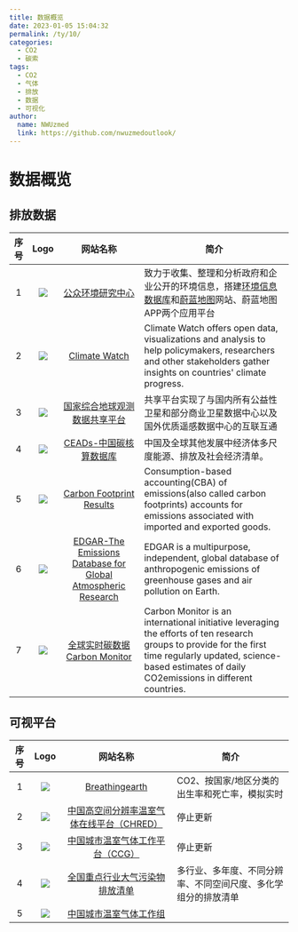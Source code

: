 ```yaml
---
title: 数据概览
date: 2023-01-05 15:04:32
permalink: /ty/10/
categories:
  - CO2
  - 碳索
tags:
  - CO2
  - 气体
  - 排放
  - 数据
  - 可视化
author: 
  name: NWUzmed
  link: https://github.com/nwuzmedoutlook/
---
```


# 数据概览

## 排放数据
| 序号 | Logo | 网站名称 | 简介 | 
|:---:|:----:|:----:|----|
| 1 | ![](https://www.ipe.org.cn/public/static/images/common/logo-ipe.png) | [公众环境研究中心](https://www.ipe.org.cn/index.html) | 致力于收集、整理和分析政府和企业公开的环境信息，搭建[环境信息数据库](https://www.ipe.org.cn/Climate/Climate.html?keycode=4543j9f9ri334233r3rixxxyyo12)和[蔚蓝地图](https://www.ipe.org.cn/MapLowCarbon/LowCarbon.html?q=5)网站、蔚蓝地图APP两个应用平台 |
| 2 | ![](https://s3.uuu.ovh/imgs/2022/11/27/510950a032b6519c.png) | [Climate Watch](https://www.climatewatchdata.org/) | Climate Watch offers open data, visualizations and analysis to help policymakers, researchers and other stakeholders gather insights on countries' climate progress. |
| 3 | ![](https://s3.uuu.ovh/imgs/2022/11/27/88ac1eaa88c09e81.png) | [国家综合地球观测数据共享平台](http://www.chinageoss.cn/) | 共享平台实现了与国内所有公益性卫星和部分商业卫星数据中心以及国外优质遥感数据中心的互联互通 |
| 4 | ![](https://i.postimg.cc/sXdbrTHS/logo-3.png) | [CEADs-中国碳核算数据库](https://www.ceads.net.cn/) | 中国及全球其他发展中经济体多尺度能源、排放及社会经济清单。 |
| 5 | ![](https://s3.uuu.ovh/imgs/2022/11/27/05582406b3f848a1.png) | [Carbon Footprint Results](https://worldmrio.com/footprints/carbon/) | Consumption-based accounting(CBA) of emissions(also called carbon footprints) accounts for emissions associated with imported and exported goods.  |
| 6 | ![](https://s3.uuu.ovh/imgs/2022/11/27/e0ae65f7cb00d135.png) | [EDGAR-The Emissions Database for Global Atmospheric Research](https://edgar.jrc.ec.europa.eu/) | EDGAR is a multipurpose, independent, global database of anthropogenic emissions of greenhouse gases and air pollution on Earth. |
| 7 | ![](https://s3.uuu.ovh/imgs/2022/11/27/8d5a4d9b06518350.png) | [全球实时碳数据 Carbon Monitor](https://carbonmonitor.org.cn/) | Carbon Monitor is an international initiative leveraging the efforts of ten research groups to provide for the first time regularly updated, science-based estimates of daily CO2emissions in different countries.  |


## 可视平台
| 序号 | Logo | 网站名称 | 简介 | 
|:---:|:----:|:----:|----|
| 1 | ![](http://ys-o.ysepan.com/618551351/616300742/moOUOgp46463I865JO423/avatar-%E6%97%A0%E7%99%BD%E8%BE%B9.jpg) | [Breathingearth](http://www.breathingearth.net/) | CO2、按国家/地区分类的出生率和死亡率，模拟实时 |
| 2 | ![](https://s2.loli.net/2022/11/26/o6fSAHBVkPsINUn.png) | [中国高空间分辨率温室气体在线平台（CHRED）  ](https://wxccg.cityghg.com/geo/) | 停止更新 |
| 3 | ![](https://s2.loli.net/2022/11/26/o6fSAHBVkPsINUn.png) | [中国城市温室气体工作平台（CCG）](http://wxccg.cityghg.com/) | 停止更新 |
| 4 | ![](https://ieimodel.org/content/images/2019/04/logo.png) | [全国重点行业大气污染物排放清单](https://www.ieimodel.org/) | 多行业、多年度、不同分辨率、不同空间尺度、多化学组分的排放清单 |
| 5 | ![](http://www.cityghg.com/images/LOGO.svg) | [中国城市温室气体工作组](http://www.cityghg.com/) |  |
